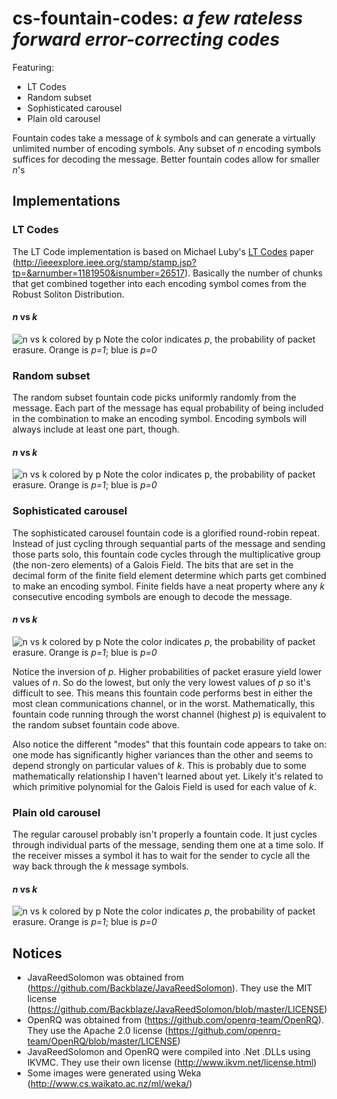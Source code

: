 # cs-fountain-codes: <i>a few rateless forward error-correcting codes</i>
Featuring:
* LT Codes
* Random subset
* Sophisticated carousel
* Plain old carousel

Fountain codes take a message of <i>k</i> symbols and can generate a virtually unlimited number of encoding symbols. Any subset of <i>n</i> encoding symbols suffices for decoding the message. Better fountain codes allow for smaller <i>n</i>'s

## Implementations
### LT Codes
The LT Code implementation is based on Michael Luby's <u>LT Codes</u> paper (http://ieeexplore.ieee.org/stamp/stamp.jsp?tp=&arnumber=1181950&isnumber=26517). Basically the number of chunks that get combined together into each encoding symbol comes from the Robust Soliton Distribution.
#### <i>n</i> vs <i>k</i>
![n vs k colored by p](https://github.com/matthew-a-thomas/cs-fountain-codes/raw/master/lt%20code%20-%20n%20vs%20k%20(colored%20by%20p%3B%20with%20jitter).png "n vs k colored by p")
Note the color indicates <i>p</i>, the probability of packet erasure. Orange is <i>p=1</i>; blue is <i>p=0</i>

### Random subset
The random subset fountain code picks uniformly randomly from the message. Each part of the message has equal probability of being included in the combination to make an encoding symbol. Encoding symbols will always include at least one part, though.
#### <i>n</i> vs <i>k</i>
![n vs k colored by p](https://github.com/matthew-a-thomas/cs-fountain-codes/raw/master/random%20subset%20-%20n%20vs%20k%20(colored%20by%20p%3B%20with%20jitter).png "n vs k colored by p")
Note the color indicates </i>p</i>, the probability of packet erasure. Orange is <i>p=1</i>; blue is <i>p=0</i>

### Sophisticated carousel
The sophisticated carousel fountain code is a glorified round-robin repeat. Instead of just cycling through sequantial parts of the message and sending those parts solo, this fountain code cycles through the multiplicative group (the non-zero elements) of a Galois Field. The bits that are set in the decimal form of the finite field element determine which parts get combined to make an encoding symbol. Finite fields have a neat property where any <i>k</i> consecutive encoding symbols are enough to decode the message.
#### <i>n</i> vs <i>k</i>
![n vs k colored by p](https://github.com/matthew-a-thomas/cs-fountain-codes/raw/master/sophisticated%20carousel%20-%20n%20vs%20k%20(colored%20by%20p%3B%20with%20jitter).png "n vs k colored by p")
Note the color indicates <i>p</i>, the probability of packet erasure. Orange is <i>p=1</i>; blue is <i>p=0</i>

Notice the inversion of <i>p</i>. Higher probabilities of packet erasure yield lower values of <i>n</i>. So do the lowest, but only the very lowest values of <i>p</i> so it's difficult to see. This means this fountain code performs best in either the most clean communications channel, or in the worst. Mathematically, this fountain code running through the worst channel (highest <i>p</i>) is equivalent to the random subset fountain code above.

Also notice the different "modes" that this fountain code appears to take on: one mode has significantly higher variances than the other and seems to depend strongly on particular values of <i>k</i>. This is probably due to some mathematically relationship I haven't learned about yet. Likely it's related to which primitive polynomial for the Galois Field is used for each value of <i>k</i>.

### Plain old carousel
The regular carousel probably isn't properly a fountain code. It just cycles through individual parts of the message, sending them one at a time solo. If the receiver misses a symbol it has to wait for the sender to cycle all the way back through the <i>k</i> message symbols.
#### <i>n</i> vs <i>k</i>
![n vs k colored by p](https://github.com/matthew-a-thomas/cs-fountain-codes/raw/master/carousel%20-%20n%20vs%20k%20(colored%20by%20p%3B%20with%20jitter).png "n vs k colored by p")
Note the color indicates <i>p</i>, the probability of packet erasure. Orange is <i>p=1</i>; blue is <i>p=0</i>

## Notices
* JavaReedSolomon was obtained from (https://github.com/Backblaze/JavaReedSolomon). They use the MIT license (https://github.com/Backblaze/JavaReedSolomon/blob/master/LICENSE)
* OpenRQ was obtained from (https://github.com/openrq-team/OpenRQ). They use the Apache 2.0 license (https://github.com/openrq-team/OpenRQ/blob/master/LICENSE)
* JavaReedSolomon and OpenRQ were compiled into .Net .DLLs using IKVMC. They use their own license (http://www.ikvm.net/license.html)
* Some images were generated using Weka (http://www.cs.waikato.ac.nz/ml/weka/)
